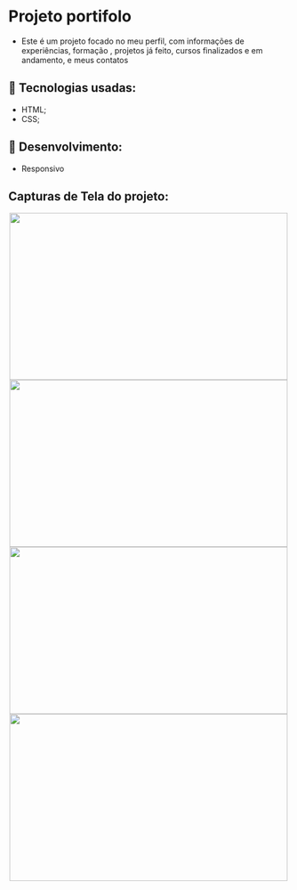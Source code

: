 # Projeto portifolo
- Este é um projeto focado no meu perfil, com informações de experiências, formação , projetos já feito, cursos finalizados e em andamento, e meus contatos

## 🔧 Tecnologias usadas:
- HTML;
- CSS;

## 🔧 Desenvolvimento:
- Responsivo



## Capturas de Tela do projeto:

<p align="center">
  <img src="https://i.imgur.com/auEcCqj.png" height="300" width="500">
  <img src="https://i.imgur.com/CZw7QQL.png" height="300" width="500">
  <img src="https://i.imgur.com/3uYRRJF.png" height="300" width="500">
  <img src="https://i.imgur.com/588HQ0T.png" height="300" width="500">
</p>
